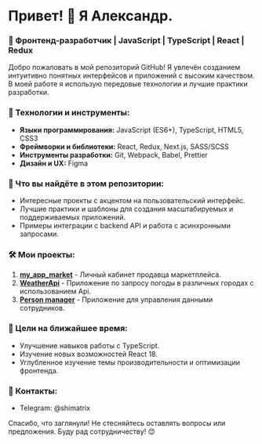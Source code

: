 # Привет! 👋 Я Александр.

### 🌟 Фронтенд-разработчик | JavaScript | TypeScript | React | Redux 

Добро пожаловать в мой репозиторий GitHub! Я увлечён созданием интуитивно понятных интерфейсов и приложений с высоким качеством. В моей работе я использую передовые технологии и лучшие практики разработки.

### 🚀 Технологии и инструменты:
- **Языки программирования:** JavaScript (ES6+), TypeScript, HTML5, CSS3
- **Фреймворки и библиотеки:** React, Redux, Next.js, SASS/SCSS
- **Инструменты разработки:** Git, Webpack, Babel, Prettier
- **Дизайн и UX:** Figma

### 📌 Что вы найдёте в этом репозитории:
- Интересные проекты с акцентом на пользовательский интерфейс.
- Лучшие практики и шаблоны для создания масштабируемых и поддерживаемых приложений.
- Примеры интеграции с backend API и работа с асинхронными запросами.

### 🛠️ Мои проекты:
1. **[my_app_market](https://github.com/Shimatrix/my_app_market)** - Личный кабинет продавца маркетплейса.
2. **[WeatherApi](https://github.com/Shimatrix/weatherApi)** - Приложение по запросу погоды в различных городах с использованием Api.
3. **[Person manager](https://github.com/Shimatrix/person-manager/tree/main)** - Приложение для управления данными сотрудников.

### 🎯 Цели на ближайшее время:
- Улучшение навыков работы с TypeScript.
- Изучение новых возможностей React 18.
- Углубленное изучение темы производительности и оптимизации фронтенда.

### 📱 Контакты:
- Telegram: @shimatrix


Спасибо, что заглянули! Не стесняйтесь оставлять вопросы или предложения. Буду рад сотрудничеству! 😊

